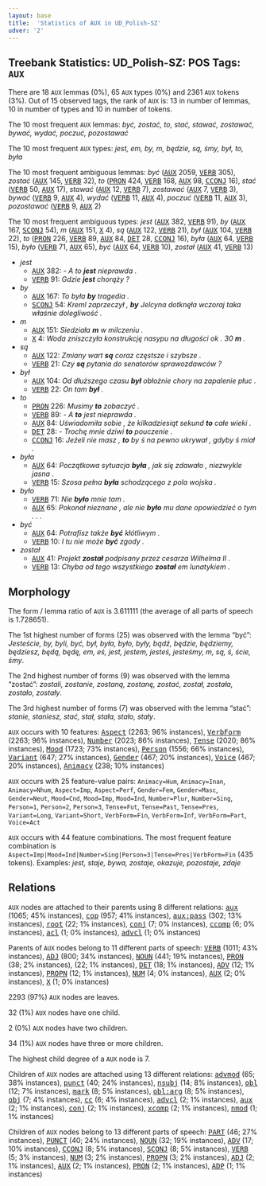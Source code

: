 ```yaml
---
layout: base
title:  'Statistics of AUX in UD_Polish-SZ'
udver: '2'
---
```


## Treebank Statistics: UD_Polish-SZ: POS Tags: `AUX`

There are 18 `AUX` lemmas (0%), 65 `AUX` types (0%) and 2361 `AUX` tokens (3%).
Out of 15 observed tags, the rank of `AUX` is: 13 in number of lemmas, 10 in number of types and 10 in number of tokens.

The 10 most frequent `AUX` lemmas: <em>być, zostać, to, stać, stawać, zostawać, bywać, wydać, poczuć, pozostawać</em>

The 10 most frequent `AUX` types:  <em>jest, em, by, m, będzie, są, śmy, był, to, była</em>

The 10 most frequent ambiguous lemmas: <em>być</em> (<tt><a href="pl_sz-pos-AUX.html">AUX</a></tt> 2059, <tt><a href="pl_sz-pos-VERB.html">VERB</a></tt> 305), <em>zostać</em> (<tt><a href="pl_sz-pos-AUX.html">AUX</a></tt> 145, <tt><a href="pl_sz-pos-VERB.html">VERB</a></tt> 32), <em>to</em> (<tt><a href="pl_sz-pos-PRON.html">PRON</a></tt> 424, <tt><a href="pl_sz-pos-VERB.html">VERB</a></tt> 168, <tt><a href="pl_sz-pos-AUX.html">AUX</a></tt> 98, <tt><a href="pl_sz-pos-CCONJ.html">CCONJ</a></tt> 16), <em>stać</em> (<tt><a href="pl_sz-pos-VERB.html">VERB</a></tt> 50, <tt><a href="pl_sz-pos-AUX.html">AUX</a></tt> 17), <em>stawać</em> (<tt><a href="pl_sz-pos-AUX.html">AUX</a></tt> 12, <tt><a href="pl_sz-pos-VERB.html">VERB</a></tt> 7), <em>zostawać</em> (<tt><a href="pl_sz-pos-AUX.html">AUX</a></tt> 7, <tt><a href="pl_sz-pos-VERB.html">VERB</a></tt> 3), <em>bywać</em> (<tt><a href="pl_sz-pos-VERB.html">VERB</a></tt> 9, <tt><a href="pl_sz-pos-AUX.html">AUX</a></tt> 4), <em>wydać</em> (<tt><a href="pl_sz-pos-VERB.html">VERB</a></tt> 11, <tt><a href="pl_sz-pos-AUX.html">AUX</a></tt> 4), <em>poczuć</em> (<tt><a href="pl_sz-pos-VERB.html">VERB</a></tt> 11, <tt><a href="pl_sz-pos-AUX.html">AUX</a></tt> 3), <em>pozostawać</em> (<tt><a href="pl_sz-pos-VERB.html">VERB</a></tt> 9, <tt><a href="pl_sz-pos-AUX.html">AUX</a></tt> 2)

The 10 most frequent ambiguous types:  <em>jest</em> (<tt><a href="pl_sz-pos-AUX.html">AUX</a></tt> 382, <tt><a href="pl_sz-pos-VERB.html">VERB</a></tt> 91), <em>by</em> (<tt><a href="pl_sz-pos-AUX.html">AUX</a></tt> 167, <tt><a href="pl_sz-pos-SCONJ.html">SCONJ</a></tt> 54), <em>m</em> (<tt><a href="pl_sz-pos-AUX.html">AUX</a></tt> 151, <tt><a href="pl_sz-pos-X.html">X</a></tt> 4), <em>są</em> (<tt><a href="pl_sz-pos-AUX.html">AUX</a></tt> 122, <tt><a href="pl_sz-pos-VERB.html">VERB</a></tt> 21), <em>był</em> (<tt><a href="pl_sz-pos-AUX.html">AUX</a></tt> 104, <tt><a href="pl_sz-pos-VERB.html">VERB</a></tt> 22), <em>to</em> (<tt><a href="pl_sz-pos-PRON.html">PRON</a></tt> 226, <tt><a href="pl_sz-pos-VERB.html">VERB</a></tt> 89, <tt><a href="pl_sz-pos-AUX.html">AUX</a></tt> 84, <tt><a href="pl_sz-pos-DET.html">DET</a></tt> 28, <tt><a href="pl_sz-pos-CCONJ.html">CCONJ</a></tt> 16), <em>była</em> (<tt><a href="pl_sz-pos-AUX.html">AUX</a></tt> 64, <tt><a href="pl_sz-pos-VERB.html">VERB</a></tt> 15), <em>było</em> (<tt><a href="pl_sz-pos-VERB.html">VERB</a></tt> 71, <tt><a href="pl_sz-pos-AUX.html">AUX</a></tt> 65), <em>być</em> (<tt><a href="pl_sz-pos-AUX.html">AUX</a></tt> 64, <tt><a href="pl_sz-pos-VERB.html">VERB</a></tt> 10), <em>został</em> (<tt><a href="pl_sz-pos-AUX.html">AUX</a></tt> 41, <tt><a href="pl_sz-pos-VERB.html">VERB</a></tt> 13)


* <em>jest</em>
  * <tt><a href="pl_sz-pos-AUX.html">AUX</a></tt> 382: <em>- A to <b>jest</b> nieprawda .</em>
  * <tt><a href="pl_sz-pos-VERB.html">VERB</a></tt> 91: <em>Gdzie <b>jest</b> chorąży ?</em>
* <em>by</em>
  * <tt><a href="pl_sz-pos-AUX.html">AUX</a></tt> 167: <em>To była <b>by</b> tragedia .</em>
  * <tt><a href="pl_sz-pos-SCONJ.html">SCONJ</a></tt> 54: <em>Kreml zaprzeczył , <b>by</b> Jelcyna dotknęła wczoraj taka właśnie dolegliwość .</em>
* <em>m</em>
  * <tt><a href="pl_sz-pos-AUX.html">AUX</a></tt> 151: <em>Siedziała <b>m</b> w milczeniu .</em>
  * <tt><a href="pl_sz-pos-X.html">X</a></tt> 4: <em>Woda zniszczyła konstrukcję nasypu na długości ok . 30 <b>m</b> .</em>
* <em>są</em>
  * <tt><a href="pl_sz-pos-AUX.html">AUX</a></tt> 122: <em>Zmiany wart <b>są</b> coraz częstsze i szybsze .</em>
  * <tt><a href="pl_sz-pos-VERB.html">VERB</a></tt> 21: <em>Czy <b>są</b> pytania do senatorów sprawozdawców ?</em>
* <em>był</em>
  * <tt><a href="pl_sz-pos-AUX.html">AUX</a></tt> 104: <em>Od dłuższego czasu <b>był</b> obłożnie chory na zapalenie płuc .</em>
  * <tt><a href="pl_sz-pos-VERB.html">VERB</a></tt> 22: <em>On tam <b>był</b> .</em>
* <em>to</em>
  * <tt><a href="pl_sz-pos-PRON.html">PRON</a></tt> 226: <em>Musimy <b>to</b> zobaczyć .</em>
  * <tt><a href="pl_sz-pos-VERB.html">VERB</a></tt> 89: <em>- A <b>to</b> jest nieprawda .</em>
  * <tt><a href="pl_sz-pos-AUX.html">AUX</a></tt> 84: <em>Uświadomiła sobie , że kilkadziesiąt sekund <b>to</b> całe wieki .</em>
  * <tt><a href="pl_sz-pos-DET.html">DET</a></tt> 28: <em>- Trochę mnie dziwi <b>to</b> pouczenie .</em>
  * <tt><a href="pl_sz-pos-CCONJ.html">CCONJ</a></tt> 16: <em>Jeżeli nie masz , <b>to</b> by ś na pewno ukrywał , gdyby ś miał .</em>
* <em>była</em>
  * <tt><a href="pl_sz-pos-AUX.html">AUX</a></tt> 64: <em>Początkowa sytuacja <b>była</b> , jak się zdawało , niezwykle jasna .</em>
  * <tt><a href="pl_sz-pos-VERB.html">VERB</a></tt> 15: <em>Szosa pełna <b>była</b> schodzącego z pola wojska .</em>
* <em>było</em>
  * <tt><a href="pl_sz-pos-VERB.html">VERB</a></tt> 71: <em>Nie <b>było</b> mnie tam .</em>
  * <tt><a href="pl_sz-pos-AUX.html">AUX</a></tt> 65: <em>Pokonał nieznane , ale nie <b>było</b> mu dane opowiedzieć o tym . . .</em>
* <em>być</em>
  * <tt><a href="pl_sz-pos-AUX.html">AUX</a></tt> 64: <em>Potrafisz także <b>być</b> kłótliwym .</em>
  * <tt><a href="pl_sz-pos-VERB.html">VERB</a></tt> 10: <em>I tu nie może <b>być</b> zgody .</em>
* <em>został</em>
  * <tt><a href="pl_sz-pos-AUX.html">AUX</a></tt> 41: <em>Projekt <b>został</b> podpisany przez cesarza Wilhelma II .</em>
  * <tt><a href="pl_sz-pos-VERB.html">VERB</a></tt> 13: <em>Chyba od tego wszystkiego <b>został</b> em lunatykiem .</em>

## Morphology

The form / lemma ratio of `AUX` is 3.611111 (the average of all parts of speech is 1.728651).

The 1st highest number of forms (25) was observed with the lemma “być”: <em>Jesteście, by, byli, być, był, była, było, były, bądź, będzie, będziemy, będziesz, będą, będę, em, eś, jest, jestem, jesteś, jesteśmy, m, są, ś, ście, śmy</em>.

The 2nd highest number of forms (9) was observed with the lemma “zostać”: <em>zostali, zostanie, zostaną, zostanę, zostać, został, została, zostało, zostały</em>.

The 3rd highest number of forms (7) was observed with the lemma “stać”: <em>stanie, staniesz, stać, stał, stała, stało, stały</em>.

`AUX` occurs with 10 features: <tt><a href="pl_sz-feat-Aspect.html">Aspect</a></tt> (2263; 96% instances), <tt><a href="pl_sz-feat-VerbForm.html">VerbForm</a></tt> (2263; 96% instances), <tt><a href="pl_sz-feat-Number.html">Number</a></tt> (2023; 86% instances), <tt><a href="pl_sz-feat-Tense.html">Tense</a></tt> (2020; 86% instances), <tt><a href="pl_sz-feat-Mood.html">Mood</a></tt> (1723; 73% instances), <tt><a href="pl_sz-feat-Person.html">Person</a></tt> (1556; 66% instances), <tt><a href="pl_sz-feat-Variant.html">Variant</a></tt> (647; 27% instances), <tt><a href="pl_sz-feat-Gender.html">Gender</a></tt> (467; 20% instances), <tt><a href="pl_sz-feat-Voice.html">Voice</a></tt> (467; 20% instances), <tt><a href="pl_sz-feat-Animacy.html">Animacy</a></tt> (238; 10% instances)

`AUX` occurs with 25 feature-value pairs: `Animacy=Hum`, `Animacy=Inan`, `Animacy=Nhum`, `Aspect=Imp`, `Aspect=Perf`, `Gender=Fem`, `Gender=Masc`, `Gender=Neut`, `Mood=Cnd`, `Mood=Imp`, `Mood=Ind`, `Number=Plur`, `Number=Sing`, `Person=1`, `Person=2`, `Person=3`, `Tense=Fut`, `Tense=Past`, `Tense=Pres`, `Variant=Long`, `Variant=Short`, `VerbForm=Fin`, `VerbForm=Inf`, `VerbForm=Part`, `Voice=Act`

`AUX` occurs with 44 feature combinations.
The most frequent feature combination is `Aspect=Imp|Mood=Ind|Number=Sing|Person=3|Tense=Pres|VerbForm=Fin` (435 tokens).
Examples: <em>jest, staje, bywa, zostaje, okazuje, pozostaje, zdaje</em>


## Relations

`AUX` nodes are attached to their parents using 8 different relations: <tt><a href="pl_sz-dep-aux.html">aux</a></tt> (1065; 45% instances), <tt><a href="pl_sz-dep-cop.html">cop</a></tt> (957; 41% instances), <tt><a href="pl_sz-dep-aux-pass.html">aux:pass</a></tt> (302; 13% instances), <tt><a href="pl_sz-dep-root.html">root</a></tt> (22; 1% instances), <tt><a href="pl_sz-dep-conj.html">conj</a></tt> (7; 0% instances), <tt><a href="pl_sz-dep-ccomp.html">ccomp</a></tt> (6; 0% instances), <tt><a href="pl_sz-dep-acl.html">acl</a></tt> (1; 0% instances), <tt><a href="pl_sz-dep-advcl.html">advcl</a></tt> (1; 0% instances)

Parents of `AUX` nodes belong to 11 different parts of speech: <tt><a href="pl_sz-pos-VERB.html">VERB</a></tt> (1011; 43% instances), <tt><a href="pl_sz-pos-ADJ.html">ADJ</a></tt> (800; 34% instances), <tt><a href="pl_sz-pos-NOUN.html">NOUN</a></tt> (441; 19% instances), <tt><a href="pl_sz-pos-PRON.html">PRON</a></tt> (38; 2% instances),  (22; 1% instances), <tt><a href="pl_sz-pos-DET.html">DET</a></tt> (18; 1% instances), <tt><a href="pl_sz-pos-ADV.html">ADV</a></tt> (12; 1% instances), <tt><a href="pl_sz-pos-PROPN.html">PROPN</a></tt> (12; 1% instances), <tt><a href="pl_sz-pos-NUM.html">NUM</a></tt> (4; 0% instances), <tt><a href="pl_sz-pos-AUX.html">AUX</a></tt> (2; 0% instances), <tt><a href="pl_sz-pos-X.html">X</a></tt> (1; 0% instances)

2293 (97%) `AUX` nodes are leaves.

32 (1%) `AUX` nodes have one child.

2 (0%) `AUX` nodes have two children.

34 (1%) `AUX` nodes have three or more children.

The highest child degree of a `AUX` node is 7.

Children of `AUX` nodes are attached using 13 different relations: <tt><a href="pl_sz-dep-advmod.html">advmod</a></tt> (65; 38% instances), <tt><a href="pl_sz-dep-punct.html">punct</a></tt> (40; 24% instances), <tt><a href="pl_sz-dep-nsubj.html">nsubj</a></tt> (14; 8% instances), <tt><a href="pl_sz-dep-obl.html">obl</a></tt> (12; 7% instances), <tt><a href="pl_sz-dep-mark.html">mark</a></tt> (8; 5% instances), <tt><a href="pl_sz-dep-obl-arg.html">obl:arg</a></tt> (8; 5% instances), <tt><a href="pl_sz-dep-obj.html">obj</a></tt> (7; 4% instances), <tt><a href="pl_sz-dep-cc.html">cc</a></tt> (6; 4% instances), <tt><a href="pl_sz-dep-advcl.html">advcl</a></tt> (2; 1% instances), <tt><a href="pl_sz-dep-aux.html">aux</a></tt> (2; 1% instances), <tt><a href="pl_sz-dep-conj.html">conj</a></tt> (2; 1% instances), <tt><a href="pl_sz-dep-xcomp.html">xcomp</a></tt> (2; 1% instances), <tt><a href="pl_sz-dep-nmod.html">nmod</a></tt> (1; 1% instances)

Children of `AUX` nodes belong to 13 different parts of speech: <tt><a href="pl_sz-pos-PART.html">PART</a></tt> (46; 27% instances), <tt><a href="pl_sz-pos-PUNCT.html">PUNCT</a></tt> (40; 24% instances), <tt><a href="pl_sz-pos-NOUN.html">NOUN</a></tt> (32; 19% instances), <tt><a href="pl_sz-pos-ADV.html">ADV</a></tt> (17; 10% instances), <tt><a href="pl_sz-pos-CCONJ.html">CCONJ</a></tt> (8; 5% instances), <tt><a href="pl_sz-pos-SCONJ.html">SCONJ</a></tt> (8; 5% instances), <tt><a href="pl_sz-pos-VERB.html">VERB</a></tt> (5; 3% instances), <tt><a href="pl_sz-pos-NUM.html">NUM</a></tt> (3; 2% instances), <tt><a href="pl_sz-pos-PROPN.html">PROPN</a></tt> (3; 2% instances), <tt><a href="pl_sz-pos-ADJ.html">ADJ</a></tt> (2; 1% instances), <tt><a href="pl_sz-pos-AUX.html">AUX</a></tt> (2; 1% instances), <tt><a href="pl_sz-pos-PRON.html">PRON</a></tt> (2; 1% instances), <tt><a href="pl_sz-pos-ADP.html">ADP</a></tt> (1; 1% instances)

